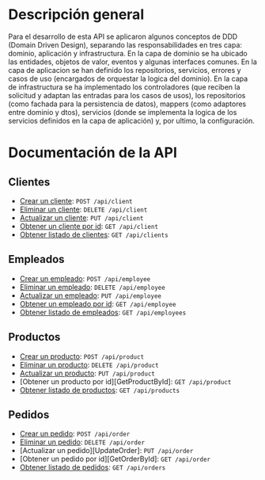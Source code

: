 # Descripción general

Para el desarrollo de esta API se aplicaron algunos conceptos de DDD (Domain Driven Design), separando las responsabilidades en tres capa: dominio, aplicación y infrastructura. En la capa de dominio se ha ubicado las entidades, objetos de valor, eventos y algunas interfaces comunes. En la capa de aplicacion se han definido los repositorios, servicios, errores y casos de uso (encargados de orquestar la logica del dominio). En la capa de infrastructura se ha implementado los controladores (que reciben la solicitud y adaptan las entradas para los casos de usos), los repositorios (como fachada para la persistencia de datos), mappers (como adaptores entre dominio y dtos), servicios (donde se implementa la logica de los servicios definidos en la capa de aplicación) y, por ultimo, la configuración.

# Documentación de la API

## Clientes
- [Crear un cliente][CreateClient]: `POST /api/client`
- [Eliminar un cliente][DeleteClient]: `DELETE /api/client`
- [Actualizar un cliente][UpdateClient]: `PUT /api/client`
- [Obtener un cliente por id][GetClientById]: `GET /api/client`
- [Obtener listado de clientes][GetClients]: `GET /api/clients`

## Empleados
- [Crear un empleado][CreateEmployee]: `POST /api/employee`
- [Eliminar un empleado][DeleteEmployee]: `DELETE /api/employee`
- [Actualizar un empleado][UpdateEmployee]: `PUT /api/employee`
- [Obtener un empleado por id][GetEmployeeById]: `GET /api/employee`
- [Obtener listado de empleados][GetEmployees]: `GET /api/employees`

## Productos
- [Crear un producto][CreateProduct]: `POST /api/product`
- [Eliminar un producto][DeleteProduct]: `DELETE /api/product`
- [Actualizar un producto][UpdateProduct]: `PUT /api/product`
- [Obtener un producto por id][GetProductById]: `GET /api/product`
- [Obtener listado de productos][GetProducts]: `GET /api/products`

## Pedidos
- [Crear un pedido][CreateOrder]: `POST /api/order`
- [Eliminar un pedido][DeleteOrder]: `DELETE /api/order`
- [Actualizar un pedido][UpdateOrder]: `PUT /api/order`
- [Obtener un pedido por id][GetOrderById]: `GET /api/order`
- [Obtener listado de pedidos][GetOrders]: `GET /api/orders`

[AddProductToOrder]: https://github.com/ccencisoj/distrilida4/blob/main/server/requests/AddProductToOrder/README.md
[CreateClient]: https://github.com/ccencisoj/distrilida4/blob/main/server/requests/CreateClient/README.md
[CreateEmployee]: https://github.com/ccencisoj/distrilida4/blob/main/server/requests/CreateEmployee/README.md
[CreateOrder]: https://github.com/ccencisoj/distrilida4/blob/main/server/requests/CreateOrder/README.md
[CreateProduct]: https://github.com/ccencisoj/distrilida4/blob/main/server/requests/CreateProduct/README.md
[DeleteClient]: https://github.com/ccencisoj/distrilida4/blob/main/server/requests/DeleteClient/README.md
[DeleteEmployee]: https://github.com/ccencisoj/distrilida4/blob/main/server/requests/DeleteEmployee/README.md
[DeleteOrder]: https://github.com/ccencisoj/distrilida4/blob/main/server/requests/DeleteOrder/README.md
[DeleteProduct]: https://github.com/ccencisoj/distrilida4/blob/main/server/requests/DeleteProduct/README.md
[DeleteProductFromOrder]: https://github.com/ccencisoj/distrilida4/blob/main/server/requests/DeleteProductFromOrder/README.md
[GetClientById]: https://github.com/ccencisoj/distrilida4/blob/main/server/requests/GetClientById/README.md
[GetClients]: https://github.com/ccencisoj/distrilida4/blob/main/server/requests/GetClients/README.md
[GetEmployeeById]: https://github.com/ccencisoj/distrilida4/blob/main/server/requests/GetEmployeeById/README.md
[GetEmployees]: https://github.com/ccencisoj/distrilida4/blob/main/server/requests/GetEmployees/README.md
[GetOrders]: https://github.com/ccencisoj/distrilida4/blob/main/server/requests/GetOrders/README.md
[GetProducts]: https://github.com/ccencisoj/distrilida4/blob/main/server/requests/GetProducts/README.md
[UpdateClient]: https://github.com/ccencisoj/distrilida4/blob/main/server/requests/UpdateClient/README.md
[UpdateEmployee]: https://github.com/ccencisoj/distrilida4/blob/main/server/requests/UpdateEmployee/README.md
[UpdateProduct]: https://github.com/ccencisoj/distrilida4/blob/main/server/requests/UpdateProduct/README.md
